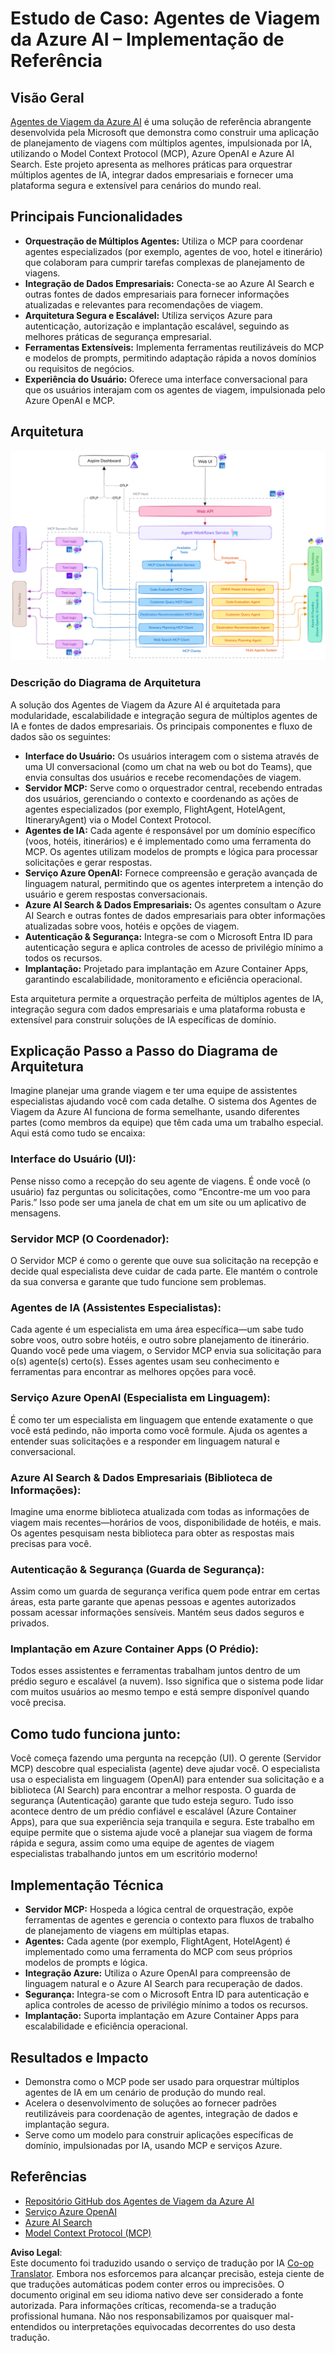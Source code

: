 <!--
CO_OP_TRANSLATOR_METADATA:
{
  "original_hash": "b6b1bc868efed4cf02c52f8deada559d",
  "translation_date": "2025-05-17T17:26:48+00:00",
  "source_file": "09-CaseStudy/Readme.md",
  "language_code": "pt"
}
-->
# Estudo de Caso: Agentes de Viagem da Azure AI – Implementação de Referência

## Visão Geral

[Agentes de Viagem da Azure AI](https://github.com/Azure-Samples/azure-ai-travel-agents) é uma solução de referência abrangente desenvolvida pela Microsoft que demonstra como construir uma aplicação de planejamento de viagens com múltiplos agentes, impulsionada por IA, utilizando o Model Context Protocol (MCP), Azure OpenAI e Azure AI Search. Este projeto apresenta as melhores práticas para orquestrar múltiplos agentes de IA, integrar dados empresariais e fornecer uma plataforma segura e extensível para cenários do mundo real.

## Principais Funcionalidades
- **Orquestração de Múltiplos Agentes:** Utiliza o MCP para coordenar agentes especializados (por exemplo, agentes de voo, hotel e itinerário) que colaboram para cumprir tarefas complexas de planejamento de viagens.
- **Integração de Dados Empresariais:** Conecta-se ao Azure AI Search e outras fontes de dados empresariais para fornecer informações atualizadas e relevantes para recomendações de viagem.
- **Arquitetura Segura e Escalável:** Utiliza serviços Azure para autenticação, autorização e implantação escalável, seguindo as melhores práticas de segurança empresarial.
- **Ferramentas Extensíveis:** Implementa ferramentas reutilizáveis do MCP e modelos de prompts, permitindo adaptação rápida a novos domínios ou requisitos de negócios.
- **Experiência do Usuário:** Oferece uma interface conversacional para que os usuários interajam com os agentes de viagem, impulsionada pelo Azure OpenAI e MCP.

## Arquitetura
![Arquitetura](https://github.com/Azure-Samples/azure-ai-travel-agents/blob/main/docs/ai-travel-agents-architecture-diagram.png)

### Descrição do Diagrama de Arquitetura

A solução dos Agentes de Viagem da Azure AI é arquitetada para modularidade, escalabilidade e integração segura de múltiplos agentes de IA e fontes de dados empresariais. Os principais componentes e fluxo de dados são os seguintes:

- **Interface do Usuário:** Os usuários interagem com o sistema através de uma UI conversacional (como um chat na web ou bot do Teams), que envia consultas dos usuários e recebe recomendações de viagem.
- **Servidor MCP:** Serve como o orquestrador central, recebendo entradas dos usuários, gerenciando o contexto e coordenando as ações de agentes especializados (por exemplo, FlightAgent, HotelAgent, ItineraryAgent) via o Model Context Protocol.
- **Agentes de IA:** Cada agente é responsável por um domínio específico (voos, hotéis, itinerários) e é implementado como uma ferramenta do MCP. Os agentes utilizam modelos de prompts e lógica para processar solicitações e gerar respostas.
- **Serviço Azure OpenAI:** Fornece compreensão e geração avançada de linguagem natural, permitindo que os agentes interpretem a intenção do usuário e gerem respostas conversacionais.
- **Azure AI Search & Dados Empresariais:** Os agentes consultam o Azure AI Search e outras fontes de dados empresariais para obter informações atualizadas sobre voos, hotéis e opções de viagem.
- **Autenticação & Segurança:** Integra-se com o Microsoft Entra ID para autenticação segura e aplica controles de acesso de privilégio mínimo a todos os recursos.
- **Implantação:** Projetado para implantação em Azure Container Apps, garantindo escalabilidade, monitoramento e eficiência operacional.

Esta arquitetura permite a orquestração perfeita de múltiplos agentes de IA, integração segura com dados empresariais e uma plataforma robusta e extensível para construir soluções de IA específicas de domínio.

## Explicação Passo a Passo do Diagrama de Arquitetura
Imagine planejar uma grande viagem e ter uma equipe de assistentes especialistas ajudando você com cada detalhe. O sistema dos Agentes de Viagem da Azure AI funciona de forma semelhante, usando diferentes partes (como membros da equipe) que têm cada uma um trabalho especial. Aqui está como tudo se encaixa:

### Interface do Usuário (UI):
Pense nisso como a recepção do seu agente de viagens. É onde você (o usuário) faz perguntas ou solicitações, como “Encontre-me um voo para Paris.” Isso pode ser uma janela de chat em um site ou um aplicativo de mensagens.

### Servidor MCP (O Coordenador):
O Servidor MCP é como o gerente que ouve sua solicitação na recepção e decide qual especialista deve cuidar de cada parte. Ele mantém o controle da sua conversa e garante que tudo funcione sem problemas.

### Agentes de IA (Assistentes Especialistas):
Cada agente é um especialista em uma área específica—um sabe tudo sobre voos, outro sobre hotéis, e outro sobre planejamento de itinerário. Quando você pede uma viagem, o Servidor MCP envia sua solicitação para o(s) agente(s) certo(s). Esses agentes usam seu conhecimento e ferramentas para encontrar as melhores opções para você.

### Serviço Azure OpenAI (Especialista em Linguagem):
É como ter um especialista em linguagem que entende exatamente o que você está pedindo, não importa como você formule. Ajuda os agentes a entender suas solicitações e a responder em linguagem natural e conversacional.

### Azure AI Search & Dados Empresariais (Biblioteca de Informações):
Imagine uma enorme biblioteca atualizada com todas as informações de viagem mais recentes—horários de voos, disponibilidade de hotéis, e mais. Os agentes pesquisam nesta biblioteca para obter as respostas mais precisas para você.

### Autenticação & Segurança (Guarda de Segurança):
Assim como um guarda de segurança verifica quem pode entrar em certas áreas, esta parte garante que apenas pessoas e agentes autorizados possam acessar informações sensíveis. Mantém seus dados seguros e privados.

### Implantação em Azure Container Apps (O Prédio):
Todos esses assistentes e ferramentas trabalham juntos dentro de um prédio seguro e escalável (a nuvem). Isso significa que o sistema pode lidar com muitos usuários ao mesmo tempo e está sempre disponível quando você precisa.

## Como tudo funciona junto:

Você começa fazendo uma pergunta na recepção (UI).
O gerente (Servidor MCP) descobre qual especialista (agente) deve ajudar você.
O especialista usa o especialista em linguagem (OpenAI) para entender sua solicitação e a biblioteca (AI Search) para encontrar a melhor resposta.
O guarda de segurança (Autenticação) garante que tudo esteja seguro.
Tudo isso acontece dentro de um prédio confiável e escalável (Azure Container Apps), para que sua experiência seja tranquila e segura.
Este trabalho em equipe permite que o sistema ajude você a planejar sua viagem de forma rápida e segura, assim como uma equipe de agentes de viagem especialistas trabalhando juntos em um escritório moderno!

## Implementação Técnica
- **Servidor MCP:** Hospeda a lógica central de orquestração, expõe ferramentas de agentes e gerencia o contexto para fluxos de trabalho de planejamento de viagens em múltiplas etapas.
- **Agentes:** Cada agente (por exemplo, FlightAgent, HotelAgent) é implementado como uma ferramenta do MCP com seus próprios modelos de prompts e lógica.
- **Integração Azure:** Utiliza o Azure OpenAI para compreensão de linguagem natural e o Azure AI Search para recuperação de dados.
- **Segurança:** Integra-se com o Microsoft Entra ID para autenticação e aplica controles de acesso de privilégio mínimo a todos os recursos.
- **Implantação:** Suporta implantação em Azure Container Apps para escalabilidade e eficiência operacional.

## Resultados e Impacto
- Demonstra como o MCP pode ser usado para orquestrar múltiplos agentes de IA em um cenário de produção do mundo real.
- Acelera o desenvolvimento de soluções ao fornecer padrões reutilizáveis para coordenação de agentes, integração de dados e implantação segura.
- Serve como um modelo para construir aplicações específicas de domínio, impulsionadas por IA, usando MCP e serviços Azure.

## Referências
- [Repositório GitHub dos Agentes de Viagem da Azure AI](https://github.com/Azure-Samples/azure-ai-travel-agents)
- [Serviço Azure OpenAI](https://azure.microsoft.com/en-us/products/ai-services/openai-service/)
- [Azure AI Search](https://azure.microsoft.com/en-us/products/ai-services/ai-search/)
- [Model Context Protocol (MCP)](https://modelcontextprotocol.io/)

**Aviso Legal**:  
Este documento foi traduzido usando o serviço de tradução por IA [Co-op Translator](https://github.com/Azure/co-op-translator). Embora nos esforcemos para alcançar precisão, esteja ciente de que traduções automáticas podem conter erros ou imprecisões. O documento original em seu idioma nativo deve ser considerado a fonte autorizada. Para informações críticas, recomenda-se a tradução profissional humana. Não nos responsabilizamos por quaisquer mal-entendidos ou interpretações equivocadas decorrentes do uso desta tradução.